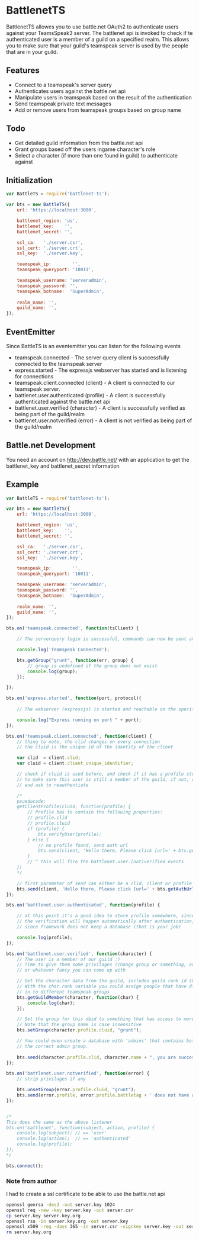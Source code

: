# BattlenetTS

BattlenetTS allowes you to use battle.net OAuth2 to authenticate users against your TeamsSpeak3 server. The battlenet api is invoked to check if te authenticated user is a member of a guild on a specified realm. This allows you to make sure that your guild's teamspeak server is used by the people that are in your guild.

## Features
 - Connect to a teamspeak's server query
 - Authenticates users against the battle.net api
 - Manipulate users in teamspeak based on the result of the authentication
 - Send teamspeak private text messages
 - Add or remove users from teamspeak groups based on group name

## Todo
 - Get detailed guild information from the battle.net api
 - Grant groups based off the users ingame character's role
 - Select a character (if more than one found in guild) to authenticate against

## Initialization

```javascript
var BattleTS = require('battlenet-ts');

var bts = new BattleTS({
	url: 'https://localhost:3000',

	battlenet_region: 'us',
	battlenet_key:    '',
	battlenet_secret: '',

	ssl_ca:   './server.csr',
	ssl_cert: './server.crt',
	ssl_key:  './server.key',

	teamspeak_ip:        '',
	teamspeak_queryport: '10011',

	teamspeak_username: 'serveradmin',
	teamspeak_password: '',
	teamspeak_botname:  'SuperAdmin',
	
	realm_name: '',
	guild_name: '',
});
```

## EventEmitter

Since BattleTS is an eventemitter you can listen for the following events
- teamspeak.connected - The server query client is successfully connected to the teamspeak server
- express.started - The expressjs webserver has started and is listening for connections
- teamspeak.client.connected (client) - A client is connected to our teamspeak server.
- battlenet.user.authenticated (profile) - A client is successfully authenticated against the battle.net api
- battlenet.user.verified (character) - A client is successfully verified as being part of the guild/realm
- battlenet.user.notverified (error) - A client is not verified as being part of the guild/realm

## Battle.net Development
You need an account on http://dev.battle.net/ with an application
to get the battlenet_key and battlenet_secret information

## Example

```javascript
var BattleTS = require('battlenet-ts');

var bts = new BattleTS({
	url: 'https://localhost:3000',

	battlenet_region: 'us',
	battlenet_key:    '',
	battlenet_secret: '',

	ssl_ca:   './server.csr',
	ssl_cert: './server.crt',
	ssl_key:  './server.key',

	teamspeak_ip:        '',
	teamspeak_queryport: '10011',

	teamspeak_username: 'serveradmin',
	teamspeak_password: '',
	teamspeak_botname:  'SuperAdmin',
	
	realm_name: '',
	guild_name: '',
});

bts.on('teamspeak.connected', function(tsClient) {

	// The serverquery login is successful, commands can now be sent and received.

	console.log('Teamspeak Connected');

	bts.getGroup("grunt", function(err, group) {
		// group is undefined if the group does not exist
		console.log(group);
	});

});

bts.on('express.started', function(port, protocol){
 
	// The webserver (expressjs) is started and reachable on the specified url

	console.log("Express running on port " + port);
});

bts.on('teamspeak.client.connected', function(client) {
	// thing to note, the clid changes on every connection
	// the cluid is the unique id of the identity of the client

	var clid  = client.clid;
	var cluid = client.client_unique_identifier;

	// check if cluid is used before, and check if it has a profile stored, if so, use bts.verifyUser(profile)
	// to make sure this user is still a member of the guild, if not, remove them form the database, strip privilages
	// and ask to reauthentiate

	/*
	psuedocode:
	getClientProfile(cluid, function(profile) {
		// Profile has to contain the following properties:
		// profile.clid
		// profile.cluid
		if (profile) {
			bts.verifyUser(profile);
		} else {
			// no profile found, send auth url
			bts.send(client, 'Hello there, Please click [url=' + bts.getAuthUrl(clid, cluid) + ']here[/url] to authenticate');
		}
		// ^ this will fire the battlenet.user.(not)verified events
	})
	*/

	// first parameter of send can either be a clid, client or profile instance
	bts.send(client, 'Hello there, Please click [url=' + bts.getAuthUrl(clid, cluid) + ']here[/url] to authenticate');
});

bts.on('battlenet.user.authenticated', function(profile) {

	// at this point it's a good idea to store profile somewhere, since its required for bts.verifyUser(profile)
	// the verification will happen automatically after authentication, but not on client join.
	// since framework does not keep a database (that is your job)

	console.log(profile);
});

bts.on('battlenet.user.verified', function(character) {
	// The user is a member of our guild :)
	// Time to give them some privilages (change group or something, add icon that represents their race/class)
	// or whatever fancy you can come up with

	// Get the character data from the guild, includes guild rank id (0,...)
	// With the char.rank variable you could assign people that have different guild ranks
	// in to different teamspeak groups
	bts.getGuildMember(character, function(char) {
		console.log(char);
	});

	// Set the group for this dbid to something that has access to more stuff
	// Note that the group name is case insensitive
	bts.setGroup(character.profile.cluid, "grunt");

	// You could even create a database with 'admins' that contains battlenet id's to add those people to
	// the correct admin group.
	
	bts.send(character.profile.clid, character.name + ", you are successfully verified and promoted to Grunt");
});

bts.on('battlenet.user.notverified', function(error) {
	// strip privilages if any

	bts.unsetGroup(error.profile.cluid, "grunt");
	bts.send(error.profile, error.profile.battletag + ' does not have any characters in ' + bts.getGuildName() + ' on ' + bts.getRealmName());
});


/*
This does the same as the above listener
bts.on('battlenet', function(subject, action, profile) {
	console.log(subject); // == 'user'
	console.log(action);  // == 'authenticated'
	console.log(profile);
});
*/

bts.connect();
```

### Note from author
I had to create a ssl certificate to be able to use the battle.net api
```bash
openssl genrsa -des3 -out server.key 1024
openssl req -new -key server.key -out server.csr
cp server.key server.key.org
openssl rsa -in server.key.org -out server.key
openssl x509 -req -days 365 -in server.csr -signkey server.key -out server.crt
rm server.key.org
```